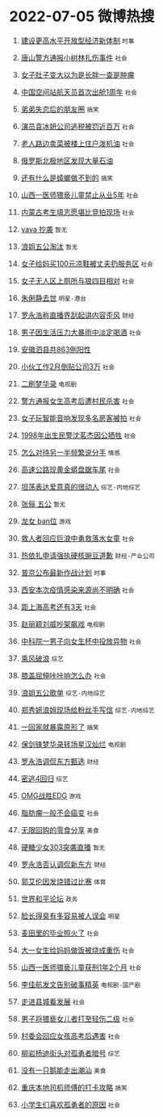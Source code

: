 # 2022-07-05 微博热搜 
1. [建设更高水平开放型经济新体制](https://m.weibo.cn/search?containerid=100103type%3D1%26t%3D10%26q%3D%23%E5%BB%BA%E8%AE%BE%E6%9B%B4%E9%AB%98%E6%B0%B4%E5%B9%B3%E5%BC%80%E6%94%BE%E5%9E%8B%E7%BB%8F%E6%B5%8E%E6%96%B0%E4%BD%93%E5%88%B6%23&stream_entry_id=51&isnewpage=1&extparam=seat%3D1%26cate%3D10103%26filter_type%3Drealtimehot%26c_type%3D51%26dgr%3D0%26pos%3D0%26display_time%3D1656961445%26pre_seqid%3D1656961445790020034191&luicode=10000011&lfid=106003type%3D25%26t%3D3%26disable_hot%3D1%26filter_type%3Drealtimehot) `时事` 

2. [唐山警方通报小树林扎伤事件](https://m.weibo.cn/search?containerid=100103type%3D1%26t%3D10%26q%3D%23%E5%94%90%E5%B1%B1%E8%AD%A6%E6%96%B9%E9%80%9A%E6%8A%A5%E5%B0%8F%E6%A0%91%E6%9E%97%E6%89%8E%E4%BC%A4%E4%BA%8B%E4%BB%B6%23&stream_entry_id=31&isnewpage=1&extparam=seat%3D1%26cate%3D0%26lcate%3D5001%26filter_type%3Drealtimehot%26realpos%3D1%26flag%3D16%26c_type%3D31%26dgr%3D0%26pos%3D0%26display_time%3D1656961445%26pre_seqid%3D1656961445790020034191&luicode=10000011&lfid=106003type%3D25%26t%3D3%26disable_hot%3D1%26filter_type%3Drealtimehot) `社会` 

3. [女子肚子变大以为是长胖一查是肿瘤](https://m.weibo.cn/search?containerid=100103type%3D1%26t%3D10%26q%3D%23%E5%A5%B3%E5%AD%90%E8%82%9A%E5%AD%90%E5%8F%98%E5%A4%A7%E4%BB%A5%E4%B8%BA%E6%98%AF%E9%95%BF%E8%83%96%E4%B8%80%E6%9F%A5%E6%98%AF%E8%82%BF%E7%98%A4%23&stream_entry_id=31&isnewpage=1&extparam=seat%3D1%26cate%3D0%26lcate%3D5001%26filter_type%3Drealtimehot%26realpos%3D2%26flag%3D0%26c_type%3D31%26dgr%3D0%26pos%3D1%26display_time%3D1656961445%26pre_seqid%3D1656961445790020034191&luicode=10000011&lfid=106003type%3D25%26t%3D3%26disable_hot%3D1%26filter_type%3Drealtimehot)  

4. [中国空间站航天员首次出舱1周年](https://m.weibo.cn/search?containerid=100103type%3D1%26t%3D10%26q%3D%23%E4%B8%AD%E5%9B%BD%E7%A9%BA%E9%97%B4%E7%AB%99%E8%88%AA%E5%A4%A9%E5%91%98%E9%A6%96%E6%AC%A1%E5%87%BA%E8%88%B11%E5%91%A8%E5%B9%B4%23&stream_entry_id=31&isnewpage=1&extparam=seat%3D1%26cate%3D0%26lcate%3D5001%26filter_type%3Drealtimehot%26realpos%3D3%26flag%3D0%26c_type%3D31%26dgr%3D0%26pos%3D2%26display_time%3D1656961445%26pre_seqid%3D1656961445790020034191&luicode=10000011&lfid=106003type%3D25%26t%3D3%26disable_hot%3D1%26filter_type%3Drealtimehot) `社会` 

5. [弟弟失恋后的朋友圈](https://m.weibo.cn/search?containerid=100103type%3D1%26t%3D10%26q%3D%23%E5%BC%9F%E5%BC%9F%E5%A4%B1%E6%81%8B%E5%90%8E%E7%9A%84%E6%9C%8B%E5%8F%8B%E5%9C%88%23&stream_entry_id=31&isnewpage=1&extparam=seat%3D1%26cate%3D0%26lcate%3D5001%26filter_type%3Drealtimehot%26realpos%3D4%26flag%3D0%26c_type%3D31%26dgr%3D0%26pos%3D3%26display_time%3D1656961445%26pre_seqid%3D1656961445790020034191&luicode=10000011&lfid=106003type%3D25%26t%3D3%26disable_hot%3D1%26filter_type%3Drealtimehot) `搞笑` 

6. [演员袁冰妍公司逃税被罚近百万](https://m.weibo.cn/search?containerid=100103type%3D1%26t%3D10%26q%3D%23%E6%BC%94%E5%91%98%E8%A2%81%E5%86%B0%E5%A6%8D%E5%85%AC%E5%8F%B8%E9%80%83%E7%A8%8E%E8%A2%AB%E7%BD%9A%E8%BF%91%E7%99%BE%E4%B8%87%23&stream_entry_id=31&isnewpage=1&extparam=seat%3D1%26cate%3D0%26lcate%3D5001%26filter_type%3Drealtimehot%26realpos%3D5%26flag%3D0%26c_type%3D31%26dgr%3D0%26pos%3D4%26display_time%3D1656961445%26pre_seqid%3D1656961445790020034191&luicode=10000011&lfid=106003type%3D25%26t%3D3%26disable_hot%3D1%26filter_type%3Drealtimehot) `社会` 

7. [老人路边卖菜被楼上住户泼机油](https://m.weibo.cn/search?containerid=100103type%3D1%26t%3D10%26q%3D%23%E8%80%81%E4%BA%BA%E8%B7%AF%E8%BE%B9%E5%8D%96%E8%8F%9C%E8%A2%AB%E6%A5%BC%E4%B8%8A%E4%BD%8F%E6%88%B7%E6%B3%BC%E6%9C%BA%E6%B2%B9%23&stream_entry_id=31&isnewpage=1&extparam=seat%3D1%26cate%3D0%26lcate%3D5001%26filter_type%3Drealtimehot%26realpos%3D6%26flag%3D0%26c_type%3D31%26dgr%3D0%26pos%3D5%26display_time%3D1656961445%26pre_seqid%3D1656961445790020034191&luicode=10000011&lfid=106003type%3D25%26t%3D3%26disable_hot%3D1%26filter_type%3Drealtimehot) `社会` 

8. [俄罗斯北极地区发现大量石油](https://m.weibo.cn/search?containerid=100103type%3D1%26t%3D10%26q%3D%23%E4%BF%84%E7%BD%97%E6%96%AF%E5%8C%97%E6%9E%81%E5%9C%B0%E5%8C%BA%E5%8F%91%E7%8E%B0%E5%A4%A7%E9%87%8F%E7%9F%B3%E6%B2%B9%23&stream_entry_id=31&isnewpage=1&extparam=seat%3D1%26cate%3D0%26lcate%3D5001%26filter_type%3Drealtimehot%26realpos%3D7%26flag%3D0%26c_type%3D31%26dgr%3D0%26pos%3D6%26display_time%3D1656961445%26pre_seqid%3D1656961445790020034191&luicode=10000011&lfid=106003type%3D25%26t%3D3%26disable_hot%3D1%26filter_type%3Drealtimehot)  

9. [还有什么是蟑螂做不到的](https://m.weibo.cn/search?containerid=100103type%3D1%26t%3D10%26q%3D%23%E8%BF%98%E6%9C%89%E4%BB%80%E4%B9%88%E6%98%AF%E8%9F%91%E8%9E%82%E5%81%9A%E4%B8%8D%E5%88%B0%E7%9A%84%23&stream_entry_id=31&isnewpage=1&extparam=seat%3D1%26cate%3D0%26lcate%3D5001%26filter_type%3Drealtimehot%26realpos%3D8%26flag%3D0%26c_type%3D31%26dgr%3D0%26pos%3D7%26display_time%3D1656961445%26pre_seqid%3D1656961445790020034191&luicode=10000011&lfid=106003type%3D25%26t%3D3%26disable_hot%3D1%26filter_type%3Drealtimehot) `搞笑` 

10. [山西一医师猥亵儿童禁止从业5年](https://m.weibo.cn/search?containerid=100103type%3D1%26t%3D10%26q%3D%23%E5%B1%B1%E8%A5%BF%E4%B8%80%E5%8C%BB%E5%B8%88%E7%8C%A5%E4%BA%B5%E5%84%BF%E7%AB%A5%E7%A6%81%E6%AD%A2%E4%BB%8E%E4%B8%9A5%E5%B9%B4%23&stream_entry_id=31&isnewpage=1&extparam=seat%3D1%26cate%3D0%26lcate%3D5001%26filter_type%3Drealtimehot%26realpos%3D9%26flag%3D0%26c_type%3D31%26dgr%3D0%26pos%3D8%26display_time%3D1656961445%26pre_seqid%3D1656961445790020034191&luicode=10000011&lfid=106003type%3D25%26t%3D3%26disable_hot%3D1%26filter_type%3Drealtimehot) `社会` 

11. [内蒙古考生填志愿堪比竞拍现场](https://m.weibo.cn/search?containerid=100103type%3D1%26t%3D10%26q%3D%23%E5%86%85%E8%92%99%E5%8F%A4%E8%80%83%E7%94%9F%E5%A1%AB%E5%BF%97%E6%84%BF%E5%A0%AA%E6%AF%94%E7%AB%9E%E6%8B%8D%E7%8E%B0%E5%9C%BA%23&stream_entry_id=31&isnewpage=1&extparam=seat%3D1%26cate%3D0%26lcate%3D5001%26filter_type%3Drealtimehot%26realpos%3D10%26flag%3D0%26c_type%3D31%26dgr%3D0%26pos%3D9%26display_time%3D1656961445%26pre_seqid%3D1656961445790020034191&luicode=10000011&lfid=106003type%3D25%26t%3D3%26disable_hot%3D1%26filter_type%3Drealtimehot) `社会` 

12. [vava 抄袭](https://m.weibo.cn/search?containerid=100103type%3D1%26t%3D10%26q%3Dvava+%E6%8A%84%E8%A2%AD&stream_entry_id=31&isnewpage=1&extparam=seat%3D1%26cate%3D0%26lcate%3D5001%26filter_type%3Drealtimehot%26realpos%3D11%26flag%3D0%26c_type%3D31%26dgr%3D0%26pos%3D10%26display_time%3D1656961445%26pre_seqid%3D1656961445790020034191&luicode=10000011&lfid=106003type%3D25%26t%3D3%26disable_hot%3D1%26filter_type%3Drealtimehot) `暂无` 

13. [浪姐五公淘汰](https://m.weibo.cn/search?containerid=100103type%3D1%26t%3D10%26q%3D%23%E6%B5%AA%E5%A7%90%E4%BA%94%E5%85%AC%E6%B7%98%E6%B1%B0%23&stream_entry_id=31&isnewpage=1&extparam=seat%3D1%26cate%3D0%26lcate%3D5001%26filter_type%3Drealtimehot%26realpos%3D12%26flag%3D0%26c_type%3D31%26dgr%3D0%26pos%3D11%26display_time%3D1656961445%26pre_seqid%3D1656961445790020034191&luicode=10000011&lfid=106003type%3D25%26t%3D3%26disable_hot%3D1%26filter_type%3Drealtimehot) `暂无` 

14. [女子给妈买100元凉鞋被丈夫扔服务区](https://m.weibo.cn/search?containerid=100103type%3D1%26t%3D10%26q%3D%23%E5%A5%B3%E5%AD%90%E7%BB%99%E5%A6%88%E4%B9%B0100%E5%85%83%E5%87%89%E9%9E%8B%E8%A2%AB%E4%B8%88%E5%A4%AB%E6%89%94%E6%9C%8D%E5%8A%A1%E5%8C%BA%23&stream_entry_id=31&isnewpage=1&extparam=seat%3D1%26cate%3D0%26lcate%3D5001%26filter_type%3Drealtimehot%26realpos%3D13%26flag%3D0%26c_type%3D31%26dgr%3D0%26pos%3D12%26display_time%3D1656961445%26pre_seqid%3D1656961445790020034191&luicode=10000011&lfid=106003type%3D25%26t%3D3%26disable_hot%3D1%26filter_type%3Drealtimehot) `社会` 

15. [女子无人区上厕所与狼四目相对](https://m.weibo.cn/search?containerid=100103type%3D1%26t%3D10%26q%3D%23%E5%A5%B3%E5%AD%90%E6%97%A0%E4%BA%BA%E5%8C%BA%E4%B8%8A%E5%8E%95%E6%89%80%E4%B8%8E%E7%8B%BC%E5%9B%9B%E7%9B%AE%E7%9B%B8%E5%AF%B9%23&stream_entry_id=31&isnewpage=1&extparam=seat%3D1%26cate%3D0%26lcate%3D5001%26filter_type%3Drealtimehot%26realpos%3D14%26flag%3D0%26c_type%3D31%26dgr%3D0%26pos%3D13%26display_time%3D1656961445%26pre_seqid%3D1656961445790020034191&luicode=10000011&lfid=106003type%3D25%26t%3D3%26disable_hot%3D1%26filter_type%3Drealtimehot) `社会` 

16. [朱俐静去世](https://m.weibo.cn/search?containerid=100103type%3D1%26t%3D10%26q%3D%23%E6%9C%B1%E4%BF%90%E9%9D%99%E5%8E%BB%E4%B8%96%23&stream_entry_id=31&isnewpage=1&extparam=seat%3D1%26cate%3D0%26lcate%3D5001%26filter_type%3Drealtimehot%26realpos%3D15%26flag%3D2%26c_type%3D31%26dgr%3D0%26pos%3D14%26display_time%3D1656961445%26pre_seqid%3D1656961445790020034191&luicode=10000011&lfid=106003type%3D25%26t%3D3%26disable_hot%3D1%26filter_type%3Drealtimehot) `明星-港台` 

17. [罗永浩称直播界刮起讲内容歪风](https://m.weibo.cn/search?containerid=100103type%3D1%26t%3D10%26q%3D%23%E7%BD%97%E6%B0%B8%E6%B5%A9%E7%A7%B0%E7%9B%B4%E6%92%AD%E7%95%8C%E5%88%AE%E8%B5%B7%E8%AE%B2%E5%86%85%E5%AE%B9%E6%AD%AA%E9%A3%8E%23&stream_entry_id=31&isnewpage=1&extparam=seat%3D1%26cate%3D0%26lcate%3D5001%26filter_type%3Drealtimehot%26realpos%3D16%26flag%3D0%26c_type%3D31%26dgr%3D0%26pos%3D15%26display_time%3D1656961445%26pre_seqid%3D1656961445790020034191&luicode=10000011&lfid=106003type%3D25%26t%3D3%26disable_hot%3D1%26filter_type%3Drealtimehot) `财经` 

18. [男子因生活压力大暴雨中淡定喝酒](https://m.weibo.cn/search?containerid=100103type%3D1%26t%3D10%26q%3D%23%E7%94%B7%E5%AD%90%E5%9B%A0%E7%94%9F%E6%B4%BB%E5%8E%8B%E5%8A%9B%E5%A4%A7%E6%9A%B4%E9%9B%A8%E4%B8%AD%E6%B7%A1%E5%AE%9A%E5%96%9D%E9%85%92%23&stream_entry_id=31&isnewpage=1&extparam=seat%3D1%26cate%3D0%26lcate%3D5001%26filter_type%3Drealtimehot%26realpos%3D17%26flag%3D0%26c_type%3D31%26dgr%3D0%26pos%3D16%26display_time%3D1656961445%26pre_seqid%3D1656961445790020034191&luicode=10000011&lfid=106003type%3D25%26t%3D3%26disable_hot%3D1%26filter_type%3Drealtimehot) `社会` 

19. [安徽泗县共863例阳性](https://m.weibo.cn/search?containerid=100103type%3D1%26t%3D10%26q%3D%23%E5%AE%89%E5%BE%BD%E6%B3%97%E5%8E%BF%E5%85%B1863%E4%BE%8B%E9%98%B3%E6%80%A7%23&stream_entry_id=31&isnewpage=1&extparam=seat%3D1%26cate%3D0%26lcate%3D5001%26filter_type%3Drealtimehot%26realpos%3D18%26flag%3D0%26c_type%3D31%26dgr%3D0%26pos%3D17%26display_time%3D1656961445%26pre_seqid%3D1656961445790020034191&luicode=10000011&lfid=106003type%3D25%26t%3D3%26disable_hot%3D1%26filter_type%3Drealtimehot)  

20. [小伙工作2月倒贴公司3万](https://m.weibo.cn/search?containerid=100103type%3D1%26t%3D10%26q%3D%23%E5%B0%8F%E4%BC%99%E5%B7%A5%E4%BD%9C2%E6%9C%88%E5%80%92%E8%B4%B4%E5%85%AC%E5%8F%B83%E4%B8%87%23&stream_entry_id=31&isnewpage=1&extparam=seat%3D1%26cate%3D0%26lcate%3D5001%26filter_type%3Drealtimehot%26realpos%3D19%26flag%3D0%26c_type%3D31%26dgr%3D0%26pos%3D18%26display_time%3D1656961445%26pre_seqid%3D1656961445790020034191&luicode=10000011&lfid=106003type%3D25%26t%3D3%26disable_hot%3D1%26filter_type%3Drealtimehot) `社会` 

21. [二刷梦华录](https://m.weibo.cn/search?containerid=100103type%3D1%26t%3D10%26q%3D%23%E4%BA%8C%E5%88%B7%E6%A2%A6%E5%8D%8E%E5%BD%95%23&stream_entry_id=31&isnewpage=1&extparam=seat%3D1%26cate%3D0%26lcate%3D5001%26filter_type%3Drealtimehot%26realpos%3D20%26flag%3D0%26c_type%3D31%26dgr%3D0%26pos%3D19%26display_time%3D1656961445%26pre_seqid%3D1656961445790020034191&luicode=10000011&lfid=106003type%3D25%26t%3D3%26disable_hot%3D1%26filter_type%3Drealtimehot) `电视剧` 

22. [警方通报女生高考后遭村民杀害](https://m.weibo.cn/search?containerid=100103type%3D1%26t%3D10%26q%3D%23%E8%AD%A6%E6%96%B9%E9%80%9A%E6%8A%A5%E5%A5%B3%E7%94%9F%E9%AB%98%E8%80%83%E5%90%8E%E9%81%AD%E6%9D%91%E6%B0%91%E6%9D%80%E5%AE%B3%23&stream_entry_id=31&isnewpage=1&extparam=seat%3D1%26cate%3D0%26lcate%3D5001%26filter_type%3Drealtimehot%26realpos%3D21%26flag%3D0%26c_type%3D31%26dgr%3D0%26pos%3D20%26display_time%3D1656961445%26pre_seqid%3D1656961445790020034191&luicode=10000011&lfid=106003type%3D25%26t%3D3%26disable_hot%3D1%26filter_type%3Drealtimehot) `社会` 

23. [女子玩智能音响发现多名房客被拍](https://m.weibo.cn/search?containerid=100103type%3D1%26t%3D10%26q%3D%23%E5%A5%B3%E5%AD%90%E7%8E%A9%E6%99%BA%E8%83%BD%E9%9F%B3%E5%93%8D%E5%8F%91%E7%8E%B0%E5%A4%9A%E5%90%8D%E6%88%BF%E5%AE%A2%E8%A2%AB%E6%8B%8D%23&stream_entry_id=31&isnewpage=1&extparam=seat%3D1%26cate%3D0%26lcate%3D5001%26filter_type%3Drealtimehot%26realpos%3D22%26flag%3D0%26c_type%3D31%26dgr%3D0%26pos%3D21%26display_time%3D1656961445%26pre_seqid%3D1656961445790020034191&luicode=10000011&lfid=106003type%3D25%26t%3D3%26disable_hot%3D1%26filter_type%3Drealtimehot) `社会` 

24. [1998年出生民警沈茗杰因公牺牲](https://m.weibo.cn/search?containerid=100103type%3D1%26t%3D10%26q%3D%231998%E5%B9%B4%E5%87%BA%E7%94%9F%E6%B0%91%E8%AD%A6%E6%B2%88%E8%8C%97%E6%9D%B0%E5%9B%A0%E5%85%AC%E7%89%BA%E7%89%B2%23&stream_entry_id=31&isnewpage=1&extparam=seat%3D1%26cate%3D0%26lcate%3D5001%26filter_type%3Drealtimehot%26realpos%3D23%26flag%3D0%26c_type%3D31%26dgr%3D0%26pos%3D22%26display_time%3D1656961445%26pre_seqid%3D1656961445790020034191&luicode=10000011&lfid=106003type%3D25%26t%3D3%26disable_hot%3D1%26filter_type%3Drealtimehot) `社会` 

25. [怎么对待另一半频繁说分手](https://m.weibo.cn/search?containerid=100103type%3D1%26t%3D10%26q%3D%23%E6%80%8E%E4%B9%88%E5%AF%B9%E5%BE%85%E5%8F%A6%E4%B8%80%E5%8D%8A%E9%A2%91%E7%B9%81%E8%AF%B4%E5%88%86%E6%89%8B%23&stream_entry_id=31&isnewpage=1&extparam=seat%3D1%26cate%3D0%26lcate%3D5001%26filter_type%3Drealtimehot%26realpos%3D24%26flag%3D0%26c_type%3D31%26dgr%3D0%26pos%3D23%26display_time%3D1656961445%26pre_seqid%3D1656961445790020034191&luicode=10000011&lfid=106003type%3D25%26t%3D3%26disable_hot%3D1%26filter_type%3Drealtimehot) `情感` 

26. [高速公路现黄金蟒盘踞车尾](https://m.weibo.cn/search?containerid=100103type%3D1%26t%3D10%26q%3D%23%E9%AB%98%E9%80%9F%E5%85%AC%E8%B7%AF%E7%8E%B0%E9%BB%84%E9%87%91%E8%9F%92%E7%9B%98%E8%B8%9E%E8%BD%A6%E5%B0%BE%23&stream_entry_id=31&isnewpage=1&extparam=seat%3D1%26cate%3D0%26lcate%3D5001%26filter_type%3Drealtimehot%26realpos%3D25%26flag%3D0%26c_type%3D31%26dgr%3D0%26pos%3D24%26display_time%3D1656961445%26pre_seqid%3D1656961445790020034191&luicode=10000011&lfid=106003type%3D25%26t%3D3%26disable_hot%3D1%26filter_type%3Drealtimehot) `社会` 

27. [坦荡表达爱意真的很动人](https://m.weibo.cn/search?containerid=100103type%3D1%26t%3D10%26q%3D%23%E5%9D%A6%E8%8D%A1%E8%A1%A8%E8%BE%BE%E7%88%B1%E6%84%8F%E7%9C%9F%E7%9A%84%E5%BE%88%E5%8A%A8%E4%BA%BA%23&stream_entry_id=31&isnewpage=1&extparam=seat%3D1%26cate%3D0%26lcate%3D5001%26filter_type%3Drealtimehot%26realpos%3D26%26flag%3D0%26c_type%3D31%26dgr%3D0%26pos%3D25%26display_time%3D1656961445%26pre_seqid%3D1656961445790020034191&luicode=10000011&lfid=106003type%3D25%26t%3D3%26disable_hot%3D1%26filter_type%3Drealtimehot) `综艺-内地综艺` 

28. [张俪 五公](https://m.weibo.cn/search?containerid=100103type%3D1%26t%3D10%26q%3D%E5%BC%A0%E4%BF%AA+%E4%BA%94%E5%85%AC&stream_entry_id=31&isnewpage=1&extparam=seat%3D1%26cate%3D0%26lcate%3D5001%26filter_type%3Drealtimehot%26realpos%3D27%26flag%3D0%26c_type%3D31%26dgr%3D0%26pos%3D26%26display_time%3D1656961445%26pre_seqid%3D1656961445790020034191&luicode=10000011&lfid=106003type%3D25%26t%3D3%26disable_hot%3D1%26filter_type%3Drealtimehot) `暂无` 

29. [龙女 ban位](https://m.weibo.cn/search?containerid=100103type%3D1%26t%3D10%26q%3D%E9%BE%99%E5%A5%B3+ban%E4%BD%8D&stream_entry_id=31&isnewpage=1&extparam=seat%3D1%26cate%3D0%26lcate%3D5001%26filter_type%3Drealtimehot%26realpos%3D28%26flag%3D0%26c_type%3D31%26dgr%3D0%26pos%3D27%26display_time%3D1656961445%26pre_seqid%3D1656961445790020034191&luicode=10000011&lfid=106003type%3D25%26t%3D3%26disable_hot%3D1%26filter_type%3Drealtimehot) `游戏` 

30. [救人者回应巨浪中勇救落水女童](https://m.weibo.cn/search?containerid=100103type%3D1%26t%3D10%26q%3D%23%E6%95%91%E4%BA%BA%E8%80%85%E5%9B%9E%E5%BA%94%E5%B7%A8%E6%B5%AA%E4%B8%AD%E5%8B%87%E6%95%91%E8%90%BD%E6%B0%B4%E5%A5%B3%E7%AB%A5%23&stream_entry_id=31&isnewpage=1&extparam=seat%3D1%26cate%3D0%26lcate%3D5001%26filter_type%3Drealtimehot%26realpos%3D29%26flag%3D0%26c_type%3D31%26dgr%3D0%26pos%3D28%26display_time%3D1656961445%26pre_seqid%3D1656961445790020034191&luicode=10000011&lfid=106003type%3D25%26t%3D3%26disable_hot%3D1%26filter_type%3Drealtimehot) `社会` 

31. [热依扎申请强执硬核豌豆道歉](https://m.weibo.cn/search?containerid=100103type%3D1%26t%3D10%26q%3D%23%E7%83%AD%E4%BE%9D%E6%89%8E%E7%94%B3%E8%AF%B7%E5%BC%BA%E6%89%A7%E7%A1%AC%E6%A0%B8%E8%B1%8C%E8%B1%86%E9%81%93%E6%AD%89%23&stream_entry_id=31&isnewpage=1&extparam=seat%3D1%26cate%3D0%26lcate%3D5001%26filter_type%3Drealtimehot%26realpos%3D30%26flag%3D0%26c_type%3D31%26dgr%3D0%26pos%3D29%26display_time%3D1656961445%26pre_seqid%3D1656961445790020034191&luicode=10000011&lfid=106003type%3D25%26t%3D3%26disable_hot%3D1%26filter_type%3Drealtimehot) `财经-产业公司` 

32. [普京公布最新作战计划](https://m.weibo.cn/search?containerid=100103type%3D1%26t%3D10%26q%3D%23%E6%99%AE%E4%BA%AC%E5%85%AC%E5%B8%83%E6%9C%80%E6%96%B0%E4%BD%9C%E6%88%98%E8%AE%A1%E5%88%92%23&stream_entry_id=31&isnewpage=1&extparam=seat%3D1%26cate%3D0%26lcate%3D5001%26filter_type%3Drealtimehot%26realpos%3D31%26flag%3D0%26c_type%3D31%26dgr%3D0%26pos%3D30%26display_time%3D1656961445%26pre_seqid%3D1656961445790020034191&luicode=10000011&lfid=106003type%3D25%26t%3D3%26disable_hot%3D1%26filter_type%3Drealtimehot) `时事` 

33. [西安本次疫情感染来源尚不明确](https://m.weibo.cn/search?containerid=100103type%3D1%26t%3D10%26q%3D%23%E8%A5%BF%E5%AE%89%E6%9C%AC%E6%AC%A1%E7%96%AB%E6%83%85%E6%84%9F%E6%9F%93%E6%9D%A5%E6%BA%90%E5%B0%9A%E4%B8%8D%E6%98%8E%E7%A1%AE%23&stream_entry_id=31&isnewpage=1&extparam=seat%3D1%26cate%3D0%26lcate%3D5001%26filter_type%3Drealtimehot%26realpos%3D32%26flag%3D0%26c_type%3D31%26dgr%3D0%26pos%3D31%26display_time%3D1656961445%26pre_seqid%3D1656961445790020034191&luicode=10000011&lfid=106003type%3D25%26t%3D3%26disable_hot%3D1%26filter_type%3Drealtimehot) `社会` 

34. [距上海高考还有3天](https://m.weibo.cn/search?containerid=100103type%3D1%26t%3D10%26q%3D%23%E8%B7%9D%E4%B8%8A%E6%B5%B7%E9%AB%98%E8%80%83%E8%BF%98%E6%9C%893%E5%A4%A9%23&stream_entry_id=31&isnewpage=1&extparam=seat%3D1%26cate%3D0%26lcate%3D5001%26filter_type%3Drealtimehot%26realpos%3D33%26flag%3D0%26c_type%3D31%26dgr%3D0%26pos%3D32%26display_time%3D1656961445%26pre_seqid%3D1656961445790020034191&luicode=10000011&lfid=106003type%3D25%26t%3D3%26disable_hot%3D1%26filter_type%3Drealtimehot) `社会` 

35. [赵丽颖刘威吵架飙戏](https://m.weibo.cn/search?containerid=100103type%3D1%26t%3D10%26q%3D%23%E8%B5%B5%E4%B8%BD%E9%A2%96%E5%88%98%E5%A8%81%E5%90%B5%E6%9E%B6%E9%A3%99%E6%88%8F%23&stream_entry_id=31&isnewpage=1&extparam=seat%3D1%26cate%3D0%26lcate%3D5001%26filter_type%3Drealtimehot%26realpos%3D34%26flag%3D0%26c_type%3D31%26dgr%3D0%26pos%3D33%26display_time%3D1656961445%26pre_seqid%3D1656961445790020034191&luicode=10000011&lfid=106003type%3D25%26t%3D3%26disable_hot%3D1%26filter_type%3Drealtimehot) `电视剧` 

36. [中科院一男子向女生杯中投放异物](https://m.weibo.cn/search?containerid=100103type%3D1%26t%3D10%26q%3D%23%E4%B8%AD%E7%A7%91%E9%99%A2%E4%B8%80%E7%94%B7%E5%AD%90%E5%90%91%E5%A5%B3%E7%94%9F%E6%9D%AF%E4%B8%AD%E6%8A%95%E6%94%BE%E5%BC%82%E7%89%A9%23&stream_entry_id=31&isnewpage=1&extparam=seat%3D1%26cate%3D0%26lcate%3D5001%26filter_type%3Drealtimehot%26realpos%3D35%26flag%3D0%26c_type%3D31%26dgr%3D0%26pos%3D34%26display_time%3D1656961445%26pre_seqid%3D1656961445790020034191&luicode=10000011&lfid=106003type%3D25%26t%3D3%26disable_hot%3D1%26filter_type%3Drealtimehot) `社会` 

37. [乘风破浪](https://m.weibo.cn/search?containerid=100103type%3D1%26t%3D10%26q%3D%E4%B9%98%E9%A3%8E%E7%A0%B4%E6%B5%AA&stream_entry_id=31&isnewpage=1&extparam=seat%3D1%26cate%3D0%26lcate%3D5001%26filter_type%3Drealtimehot%26realpos%3D36%26flag%3D1%26c_type%3D31%26dgr%3D0%26pos%3D35%26display_time%3D1656961445%26pre_seqid%3D1656961445790020034191&luicode=10000011&lfid=106003type%3D25%26t%3D3%26disable_hot%3D1%26filter_type%3Drealtimehot) `综艺` 

38. [膝盖屈伸咔咔响怎么办](https://m.weibo.cn/search?containerid=100103type%3D1%26t%3D10%26q%3D%23%E8%86%9D%E7%9B%96%E5%B1%88%E4%BC%B8%E5%92%94%E5%92%94%E5%93%8D%E6%80%8E%E4%B9%88%E5%8A%9E%23&stream_entry_id=31&isnewpage=1&extparam=seat%3D1%26cate%3D0%26lcate%3D5001%26filter_type%3Drealtimehot%26realpos%3D37%26flag%3D0%26c_type%3D31%26dgr%3D0%26pos%3D36%26display_time%3D1656961445%26pre_seqid%3D1656961445790020034191&luicode=10000011&lfid=106003type%3D25%26t%3D3%26disable_hot%3D1%26filter_type%3Drealtimehot) `社会` 

39. [浪姐五公歌单](https://m.weibo.cn/search?containerid=100103type%3D1%26t%3D10%26q%3D%23%E6%B5%AA%E5%A7%90%E4%BA%94%E5%85%AC%E6%AD%8C%E5%8D%95%23&stream_entry_id=31&isnewpage=1&extparam=seat%3D1%26cate%3D0%26lcate%3D5001%26filter_type%3Drealtimehot%26realpos%3D38%26flag%3D0%26c_type%3D31%26dgr%3D0%26pos%3D37%26display_time%3D1656961445%26pre_seqid%3D1656961445790020034191&luicode=10000011&lfid=106003type%3D25%26t%3D3%26disable_hot%3D1%26filter_type%3Drealtimehot) `综艺-内地综艺` 

40. [郑秀妍浪姐现场给粉丝手写信](https://m.weibo.cn/search?containerid=100103type%3D1%26t%3D10%26q%3D%23%E9%83%91%E7%A7%80%E5%A6%8D%E6%B5%AA%E5%A7%90%E7%8E%B0%E5%9C%BA%E7%BB%99%E7%B2%89%E4%B8%9D%E6%89%8B%E5%86%99%E4%BF%A1%23&stream_entry_id=31&isnewpage=1&extparam=seat%3D1%26cate%3D0%26lcate%3D5001%26filter_type%3Drealtimehot%26realpos%3D39%26flag%3D0%26c_type%3D31%26dgr%3D0%26pos%3D38%26display_time%3D1656961445%26pre_seqid%3D1656961445790020034191&luicode=10000011&lfid=106003type%3D25%26t%3D3%26disable_hot%3D1%26filter_type%3Drealtimehot) `综艺-内地综艺` 

41. [一回家就暴露原形了](https://m.weibo.cn/search?containerid=100103type%3D1%26t%3D10%26q%3D%23%E4%B8%80%E5%9B%9E%E5%AE%B6%E5%B0%B1%E6%9A%B4%E9%9C%B2%E5%8E%9F%E5%BD%A2%E4%BA%86%23&stream_entry_id=31&isnewpage=1&extparam=seat%3D1%26cate%3D0%26lcate%3D5001%26filter_type%3Drealtimehot%26realpos%3D40%26flag%3D0%26c_type%3D31%26dgr%3D0%26pos%3D39%26display_time%3D1656961445%26pre_seqid%3D1656961445790020034191&luicode=10000011&lfid=106003type%3D25%26t%3D3%26disable_hot%3D1%26filter_type%3Drealtimehot) `搞笑` 

42. [保剑锋梦华录转场星汉灿烂](https://m.weibo.cn/search?containerid=100103type%3D1%26t%3D10%26q%3D%23%E4%BF%9D%E5%89%91%E9%94%8B%E6%A2%A6%E5%8D%8E%E5%BD%95%E8%BD%AC%E5%9C%BA%E6%98%9F%E6%B1%89%E7%81%BF%E7%83%82%23&stream_entry_id=31&isnewpage=1&extparam=seat%3D1%26cate%3D0%26lcate%3D5001%26filter_type%3Drealtimehot%26realpos%3D41%26flag%3D0%26c_type%3D31%26dgr%3D0%26pos%3D40%26display_time%3D1656961445%26pre_seqid%3D1656961445790020034191&luicode=10000011&lfid=106003type%3D25%26t%3D3%26disable_hot%3D1%26filter_type%3Drealtimehot) `电视剧` 

43. [罗永浩调侃东方甄选](https://m.weibo.cn/search?containerid=100103type%3D1%26t%3D10%26q%3D%23%E7%BD%97%E6%B0%B8%E6%B5%A9%E8%B0%83%E4%BE%83%E4%B8%9C%E6%96%B9%E7%94%84%E9%80%89%23&stream_entry_id=31&isnewpage=1&extparam=seat%3D1%26cate%3D0%26lcate%3D5001%26filter_type%3Drealtimehot%26realpos%3D42%26flag%3D0%26c_type%3D31%26dgr%3D0%26pos%3D41%26display_time%3D1656961445%26pre_seqid%3D1656961445790020034191&luicode=10000011&lfid=106003type%3D25%26t%3D3%26disable_hot%3D1%26filter_type%3Drealtimehot) `财经` 

44. [密逃4回归](https://m.weibo.cn/search?containerid=100103type%3D1%26t%3D10%26q%3D%23%E5%AF%86%E9%80%834%E5%9B%9E%E5%BD%92%23&stream_entry_id=31&isnewpage=1&extparam=seat%3D1%26cate%3D0%26lcate%3D5001%26filter_type%3Drealtimehot%26realpos%3D43%26flag%3D0%26c_type%3D31%26dgr%3D0%26pos%3D42%26display_time%3D1656961445%26pre_seqid%3D1656961445790020034191&luicode=10000011&lfid=106003type%3D25%26t%3D3%26disable_hot%3D1%26filter_type%3Drealtimehot) `综艺` 

45. [OMG战胜EDG](https://m.weibo.cn/search?containerid=100103type%3D1%26t%3D10%26q%3D%23OMG%E6%88%98%E8%83%9CEDG%23&stream_entry_id=31&isnewpage=1&extparam=seat%3D1%26cate%3D0%26lcate%3D5001%26filter_type%3Drealtimehot%26realpos%3D44%26flag%3D0%26c_type%3D31%26dgr%3D0%26pos%3D43%26display_time%3D1656961445%26pre_seqid%3D1656961445790020034191&luicode=10000011&lfid=106003type%3D25%26t%3D3%26disable_hot%3D1%26filter_type%3Drealtimehot) `游戏` 

46. [脂肪瘤一般不会癌变](https://m.weibo.cn/search?containerid=100103type%3D1%26t%3D10%26q%3D%23%E8%84%82%E8%82%AA%E7%98%A4%E4%B8%80%E8%88%AC%E4%B8%8D%E4%BC%9A%E7%99%8C%E5%8F%98%23&stream_entry_id=31&isnewpage=1&extparam=seat%3D1%26cate%3D0%26lcate%3D5001%26filter_type%3Drealtimehot%26realpos%3D45%26flag%3D0%26c_type%3D31%26dgr%3D0%26pos%3D44%26display_time%3D1656961445%26pre_seqid%3D1656961445790020034191&luicode=10000011&lfid=106003type%3D25%26t%3D3%26disable_hot%3D1%26filter_type%3Drealtimehot) `社会` 

47. [无限回购的零食分享](https://m.weibo.cn/search?containerid=100103type%3D1%26t%3D10%26q%3D%23%E6%97%A0%E9%99%90%E5%9B%9E%E8%B4%AD%E7%9A%84%E9%9B%B6%E9%A3%9F%E5%88%86%E4%BA%AB%23&stream_entry_id=31&isnewpage=1&extparam=seat%3D1%26cate%3D0%26lcate%3D5001%26filter_type%3Drealtimehot%26realpos%3D46%26flag%3D0%26c_type%3D31%26dgr%3D0%26pos%3D45%26display_time%3D1656961445%26pre_seqid%3D1656961445790020034191&luicode=10000011&lfid=106003type%3D25%26t%3D3%26disable_hot%3D1%26filter_type%3Drealtimehot) `美食` 

48. [硬糖少女303突袭直播](https://m.weibo.cn/search?containerid=100103type%3D1%26t%3D10%26q%3D%23%E7%A1%AC%E7%B3%96%E5%B0%91%E5%A5%B3303%E7%AA%81%E8%A2%AD%E7%9B%B4%E6%92%AD%23&stream_entry_id=31&isnewpage=1&extparam=seat%3D1%26cate%3D0%26lcate%3D5001%26filter_type%3Drealtimehot%26realpos%3D47%26flag%3D0%26c_type%3D31%26dgr%3D0%26pos%3D46%26display_time%3D1656961445%26pre_seqid%3D1656961445790020034191&luicode=10000011&lfid=106003type%3D25%26t%3D3%26disable_hot%3D1%26filter_type%3Drealtimehot) `暂无` 

49. [罗永浩否认调侃新东方](https://m.weibo.cn/search?containerid=100103type%3D1%26t%3D10%26q%3D%23%E7%BD%97%E6%B0%B8%E6%B5%A9%E5%90%A6%E8%AE%A4%E8%B0%83%E4%BE%83%E6%96%B0%E4%B8%9C%E6%96%B9%23&stream_entry_id=31&isnewpage=1&extparam=seat%3D1%26cate%3D0%26lcate%3D5001%26filter_type%3Drealtimehot%26realpos%3D48%26flag%3D0%26c_type%3D31%26dgr%3D0%26pos%3D47%26display_time%3D1656961445%26pre_seqid%3D1656961445790020034191&luicode=10000011&lfid=106003type%3D25%26t%3D3%26disable_hot%3D1%26filter_type%3Drealtimehot) `财经` 

50. [郭艾伦因发烧错过比赛](https://m.weibo.cn/search?containerid=100103type%3D1%26t%3D10%26q%3D%23%E9%83%AD%E8%89%BE%E4%BC%A6%E5%9B%A0%E5%8F%91%E7%83%A7%E9%94%99%E8%BF%87%E6%AF%94%E8%B5%9B%23&stream_entry_id=31&isnewpage=1&extparam=seat%3D1%26cate%3D0%26lcate%3D5001%26filter_type%3Drealtimehot%26realpos%3D49%26flag%3D0%26c_type%3D31%26dgr%3D0%26pos%3D48%26display_time%3D1656961445%26pre_seqid%3D1656961445790020034191&luicode=10000011&lfid=106003type%3D25%26t%3D3%26disable_hot%3D1%26filter_type%3Drealtimehot) `体育` 

51. [世界和平论坛](https://m.weibo.cn/search?containerid=100103type%3D1%26t%3D10%26q%3D%E4%B8%96%E7%95%8C%E5%92%8C%E5%B9%B3%E8%AE%BA%E5%9D%9B&stream_entry_id=31&isnewpage=1&extparam=seat%3D1%26cate%3D0%26lcate%3D5001%26filter_type%3Drealtimehot%26realpos%3D50%26flag%3D1%26c_type%3D31%26dgr%3D0%26pos%3D49%26display_time%3D1656961445%26pre_seqid%3D1656961445790020034191&luicode=10000011&lfid=106003type%3D25%26t%3D3%26disable_hot%3D1%26filter_type%3Drealtimehot) `政务` 

52. [脸长得臭有多容易被人误会](https://m.weibo.cn/search?containerid=100103type%3D1%26t%3D10%26q%3D%23%E8%84%B8%E9%95%BF%E5%BE%97%E8%87%AD%E6%9C%89%E5%A4%9A%E5%AE%B9%E6%98%93%E8%A2%AB%E4%BA%BA%E8%AF%AF%E4%BC%9A%23&stream_entry_id=31&isnewpage=1&extparam=seat%3D1%26cate%3D0%26lcate%3D5001%26filter_type%3Drealtimehot%26realpos%3D11%26flag%3D0%26c_type%3D31%26dgr%3D0%26pos%3D10%26display_time%3D1656957850%26pre_seqid%3D16569578501780435141367&luicode=10000011&lfid=106003type%3D25%26t%3D3%26disable_hot%3D1%26filter_type%3Drealtimehot) `明星` 

53. [麦田里的毕业照火了](https://m.weibo.cn/search?containerid=100103type%3D1%26t%3D10%26q%3D%23%E9%BA%A6%E7%94%B0%E9%87%8C%E7%9A%84%E6%AF%95%E4%B8%9A%E7%85%A7%E7%81%AB%E4%BA%86%23&stream_entry_id=31&isnewpage=1&extparam=seat%3D1%26cate%3D0%26lcate%3D5001%26filter_type%3Drealtimehot%26realpos%3D48%26flag%3D0%26c_type%3D31%26dgr%3D0%26pos%3D47%26display_time%3D1656957850%26pre_seqid%3D16569578501780435141367&luicode=10000011&lfid=106003type%3D25%26t%3D3%26disable_hot%3D1%26filter_type%3Drealtimehot) `社会` 

54. [大一女生给妈妈做饭被烧成重伤](https://m.weibo.cn/search?containerid=100103type%3D1%26t%3D10%26q%3D%23%E5%A4%A7%E4%B8%80%E5%A5%B3%E7%94%9F%E7%BB%99%E5%A6%88%E5%A6%88%E5%81%9A%E9%A5%AD%E8%A2%AB%E7%83%A7%E6%88%90%E9%87%8D%E4%BC%A4%23&stream_entry_id=31&isnewpage=1&extparam=seat%3D1%26cate%3D0%26lcate%3D5001%26filter_type%3Drealtimehot%26realpos%3D37%26flag%3D0%26c_type%3D31%26dgr%3D0%26pos%3D36%26display_time%3D1656954435%26pre_seqid%3D165695443520702002384&luicode=10000011&lfid=106003type%3D25%26t%3D3%26disable_hot%3D1%26filter_type%3Drealtimehot) `社会` 

55. [山西一医师猥亵儿童获刑1年2个月](https://m.weibo.cn/search?containerid=100103type%3D1%26t%3D10%26q%3D%23%E5%B1%B1%E8%A5%BF%E4%B8%80%E5%8C%BB%E5%B8%88%E7%8C%A5%E4%BA%B5%E5%84%BF%E7%AB%A5%E8%8E%B7%E5%88%911%E5%B9%B42%E4%B8%AA%E6%9C%88%23&stream_entry_id=31&isnewpage=1&extparam=seat%3D1%26cate%3D0%26lcate%3D5001%26filter_type%3Drealtimehot%26realpos%3D38%26flag%3D0%26c_type%3D31%26dgr%3D0%26pos%3D37%26display_time%3D1656954435%26pre_seqid%3D165695443520702002384&luicode=10000011&lfid=106003type%3D25%26t%3D3%26disable_hot%3D1%26filter_type%3Drealtimehot) `社会` 

56. [李佳航发文告别破事精英](https://m.weibo.cn/search?containerid=100103type%3D1%26t%3D10%26q%3D%23%E6%9D%8E%E4%BD%B3%E8%88%AA%E5%8F%91%E6%96%87%E5%91%8A%E5%88%AB%E7%A0%B4%E4%BA%8B%E7%B2%BE%E8%8B%B1%23&stream_entry_id=31&isnewpage=1&extparam=seat%3D1%26cate%3D0%26lcate%3D5001%26filter_type%3Drealtimehot%26realpos%3D46%26flag%3D0%26c_type%3D31%26dgr%3D0%26pos%3D45%26display_time%3D1656954435%26pre_seqid%3D165695443520702002384&luicode=10000011&lfid=106003type%3D25%26t%3D3%26disable_hot%3D1%26filter_type%3Drealtimehot) `电视剧-国产剧` 

57. [走进县城看发展](https://m.weibo.cn/search?containerid=100103type%3D1%26t%3D10%26q%3D%23%E8%B5%B0%E8%BF%9B%E5%8E%BF%E5%9F%8E%E7%9C%8B%E5%8F%91%E5%B1%95%23&stream_entry_id=51&isnewpage=1&extparam=seat%3D1%26cate%3D10103%26filter_type%3Drealtimehot%26c_type%3D51%26dgr%3D0%26pos%3D0%26display_time%3D1656950638%26pre_seqid%3D1656950637987028862181&luicode=10000011&lfid=106003type%3D25%26t%3D3%26disable_hot%3D1%26filter_type%3Drealtimehot) `社会` 

58. [男子将猥亵女儿者打至轻伤二级](https://m.weibo.cn/search?containerid=100103type%3D1%26t%3D10%26q%3D%23%E7%94%B7%E5%AD%90%E5%B0%86%E7%8C%A5%E4%BA%B5%E5%A5%B3%E5%84%BF%E8%80%85%E6%89%93%E8%87%B3%E8%BD%BB%E4%BC%A4%E4%BA%8C%E7%BA%A7%23&stream_entry_id=31&isnewpage=1&extparam=seat%3D1%26cate%3D0%26lcate%3D5001%26filter_type%3Drealtimehot%26realpos%3D21%26flag%3D2%26c_type%3D31%26dgr%3D0%26pos%3D20%26display_time%3D1656950638%26pre_seqid%3D1656950637987028862181&luicode=10000011&lfid=106003type%3D25%26t%3D3%26disable_hot%3D1%26filter_type%3Drealtimehot) `社会` 

59. [村委会回应女孩高考后遇害](https://m.weibo.cn/search?containerid=100103type%3D1%26t%3D10%26q%3D%23%E6%9D%91%E5%A7%94%E4%BC%9A%E5%9B%9E%E5%BA%94%E5%A5%B3%E5%AD%A9%E9%AB%98%E8%80%83%E5%90%8E%E9%81%87%E5%AE%B3%23&stream_entry_id=31&isnewpage=1&extparam=seat%3D1%26cate%3D0%26lcate%3D5001%26filter_type%3Drealtimehot%26realpos%3D22%26flag%3D0%26c_type%3D31%26dgr%3D0%26pos%3D21%26display_time%3D1656950638%26pre_seqid%3D1656950637987028862181&luicode=10000011&lfid=106003type%3D25%26t%3D3%26disable_hot%3D1%26filter_type%3Drealtimehot) `社会` 

60. [柳岩杨迪街头对孤勇者暗号](https://m.weibo.cn/search?containerid=100103type%3D1%26t%3D10%26q%3D%23%E6%9F%B3%E5%B2%A9%E6%9D%A8%E8%BF%AA%E8%A1%97%E5%A4%B4%E5%AF%B9%E5%AD%A4%E5%8B%87%E8%80%85%E6%9A%97%E5%8F%B7%23&stream_entry_id=31&isnewpage=1&extparam=seat%3D1%26cate%3D0%26lcate%3D5001%26filter_type%3Drealtimehot%26realpos%3D43%26flag%3D0%26c_type%3D31%26dgr%3D0%26pos%3D42%26display_time%3D1656950638%26pre_seqid%3D1656950637987028862181&luicode=10000011&lfid=106003type%3D25%26t%3D3%26disable_hot%3D1%26filter_type%3Drealtimehot) `综艺` 

61. [没有一只鹅能走出潮汕](https://m.weibo.cn/search?containerid=100103type%3D1%26t%3D10%26q%3D%23%E6%B2%A1%E6%9C%89%E4%B8%80%E5%8F%AA%E9%B9%85%E8%83%BD%E8%B5%B0%E5%87%BA%E6%BD%AE%E6%B1%95%23&stream_entry_id=31&isnewpage=1&extparam=seat%3D1%26cate%3D0%26lcate%3D5001%26filter_type%3Drealtimehot%26realpos%3D48%26flag%3D0%26c_type%3D31%26dgr%3D0%26pos%3D47%26display_time%3D1656950638%26pre_seqid%3D1656950637987028862181&luicode=10000011&lfid=106003type%3D25%26t%3D3%26disable_hot%3D1%26filter_type%3Drealtimehot) `美食` 

62. [重庆本地司机师傅的打卡攻略](https://m.weibo.cn/search?containerid=100103type%3D1%26t%3D10%26q%3D%23%E9%87%8D%E5%BA%86%E6%9C%AC%E5%9C%B0%E5%8F%B8%E6%9C%BA%E5%B8%88%E5%82%85%E7%9A%84%E6%89%93%E5%8D%A1%E6%94%BB%E7%95%A5%23&stream_entry_id=31&isnewpage=1&extparam=seat%3D1%26cate%3D0%26lcate%3D5001%26filter_type%3Drealtimehot%26realpos%3D49%26flag%3D0%26c_type%3D31%26dgr%3D0%26pos%3D48%26display_time%3D1656950638%26pre_seqid%3D1656950637987028862181&luicode=10000011&lfid=106003type%3D25%26t%3D3%26disable_hot%3D1%26filter_type%3Drealtimehot) `搞笑` 

63. [小学生们喜欢孤勇者的原因](https://m.weibo.cn/search?containerid=100103type%3D1%26t%3D10%26q%3D%23%E5%B0%8F%E5%AD%A6%E7%94%9F%E4%BB%AC%E5%96%9C%E6%AC%A2%E5%AD%A4%E5%8B%87%E8%80%85%E7%9A%84%E5%8E%9F%E5%9B%A0%23&stream_entry_id=31&isnewpage=1&extparam=seat%3D1%26cate%3D0%26lcate%3D5001%26filter_type%3Drealtimehot%26realpos%3D50%26flag%3D0%26c_type%3D31%26dgr%3D0%26pos%3D49%26display_time%3D1656950638%26pre_seqid%3D1656950637987028862181&luicode=10000011&lfid=106003type%3D25%26t%3D3%26disable_hot%3D1%26filter_type%3Drealtimehot) `社会` 
